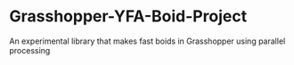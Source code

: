 # Grasshopper-YFA-Boid-Project
An experimental library that makes fast boids in Grasshopper using parallel processing 
